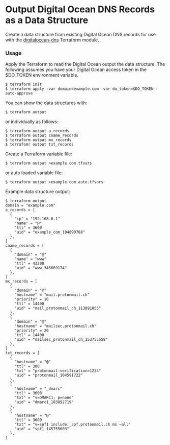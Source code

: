 # Output Digital Ocean DNS Records as a Data Structure

Create a data structure from existing Digital Ocean DNS records for use with the [digitalocean-dns](https://github.com/mangomagic/digitalocean-dns) Terraform module.

### Usage
Apply the Terraform to read the Digital Ocean output the data structure. The following assumes you have your Digital Ocean access token in the $DO_TOKEN environment variable.
```
$ terraform init
$ terraform apply -var domain=example.com -var do_token=$DO_TOKEN -auto-approve
```

You can show the data structures with:

```
$ terraform output
```

or individually as follows:
```
$ terraform output a_records
$ terraform output cname_records
$ terraform output mx_records
$ terrafomr output txt_records 
```

Create a Terraform variable file:
```
$ terraform output >example.com.tfvars
```
or auto loaded variable file:
```
$ terraform output >example.com.auto.tfvars
```

Example data structure output:
```
$ terraform output
domain = "example.com"
a_records = [
  {
    "ip" = "192.168.0.1"
    "name" = "@"
    "ttl" = 3600
    "uid" = "example_com_104890788"
  },
]
cname_records = [
  {
    "domain" = "@"
    "name" = "www"
    "ttl" = 43200
    "uid" = "www_345669174"
  },
]
mx_records = [
  {
    "domain" = "@"
    "hostname" = "mail.protonmail.ch"
    "priority" = 10
    "ttl" = 14400
    "uid" = "mail_protonmail_ch_113891855"
  },
  {
    "domain" = "@"
    "hostname" = "mailsec.protonmail.ch"
    "priority" = 20
    "ttl" = 14400
    "uid" = "mailsec_protonmail_ch_153755558"
  },
]
txt_records = [
  {
    "hostname" = "@"
    "ttl" = 300
    "txt" = "protonmail-verification=1234"
    "uid" = "protonmail_104591722"
  },
  {
    "hostname" = "_dmarc"
    "ttl" = 3600
    "txt" = "v=DMARC1; p=none"
    "uid" = "dmarc1_103892719"
  },
  {
    "hostname" = "@"
    "ttl" = 3600
    "txt" = "v=spf1 include:_spf.protonmail.ch mx ~all"
    "uid" = "spf1_145755603"
  },
]
```
